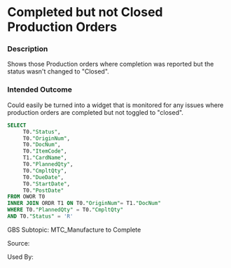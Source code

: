 # Completed but not Closed Production Orders

### Description

​Shows those Production orders where completion was reported but the status wasn't changed to "Closed".

### Intended Outcome

​Could easily be turned into a widget that is monitored for any issues where production orders are completed but not toggled to "closed".

```sql
SELECT
	 T0."Status",
	 T0."OriginNum",
	 T0."DocNum",
	 T0."ItemCode",
	 T1."CardName",
	 T0."PlannedQty",
	 T0."CmpltQty",
	 T0."DueDate",
	 T0."StartDate",
	 T0."PostDate" 
FROM OWOR T0 
INNER JOIN ORDR T1 ON T0."OriginNum"= T1."DocNum" 
WHERE T0."PlannedQty" = T0."CmpltQty" 
AND T0."Status" = 'R'
```

GBS Subtopic: MTC_Manufacture to Complete

Source: 

Used By:
